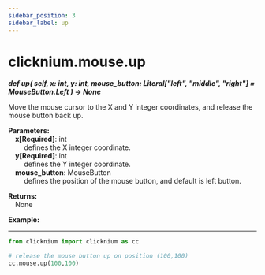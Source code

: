 ```yaml
---
sidebar_position: 3
sidebar_label: up
---
```


# clicknium.mouse.up

***def up(
        self,
        x: int, 
        y: int, 
        mouse_button: Literal["left", "middle", "right"] = MouseButton.Left
    ) -> None***  

Move the mouse cursor to the X and Y integer coordinates, and release the mouse button back up.

**Parameters:**  
    &emsp;**x[Required]**: int  
        &emsp;&emsp; defines the X integer coordinate.  
    &emsp;**y[Required]**: int  
        &emsp;&emsp; defines the Y integer coordinate.  
    &emsp;**mouse_button**: MouseButton  
        &emsp;&emsp; defines the position of the mouse button, and default is left button.   

**Returns:**  
    &emsp;None

**Example:**
***
```python
from clicknium import clicknium as cc

# release the mouse button up on position (100,100)
cc.mouse.up(100,100)

```